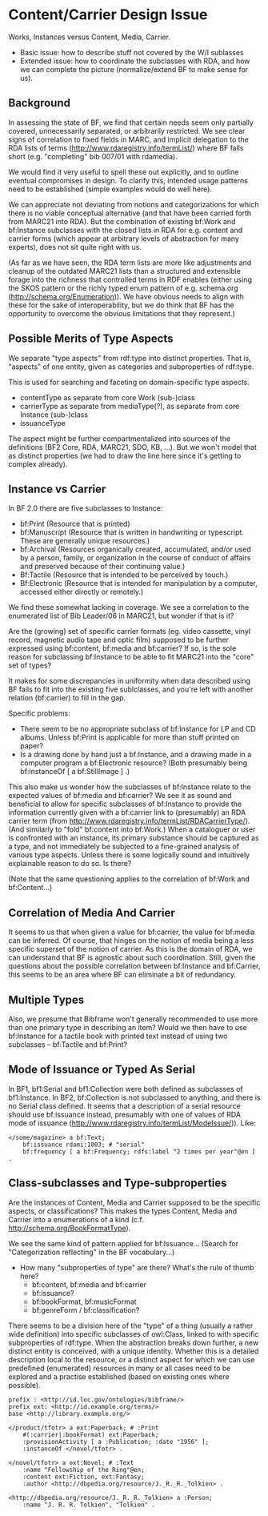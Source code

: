 # Content/Carrier Design Issue

Works, Instances versus Content, Media, Carrier.

- Basic issue: how to describe stuff not covered by the W/I sublasses
- Extended issue: how to coordinate the subclasses with RDA, and how we can complete the picture (normalize/extend BF to make sense for us).

## Background

In assessing the state of BF, we find that certain needs seem only partially covered, unnecessarily separated, or arbitrarily restricted. We see clear signs of correlation to fixed fields in MARC, and implicit delegation to the RDA lists of terms (http://www.rdaregistry.info/termList/) where BF falls short (e.g. "completing" bib 007/01 with rdamedia).

We would find it very useful to spell these out explicitly, and to outline eventual compromises in design. To clarify this, intended usage patterns need to be established (simple examples would do well here).

We can appreciate not deviating from notions and categorizations for which there is no viable conceptual alternative (and that have been carried forth from MARC21 into RDA). But the combination of existing bf:Work and bf:Instance subclasses with the closed lists in RDA for e.g. content and carrier forms (which appear at arbitrary levels of abstraction for many experts), does not sit quite right with us.

(As far as we have seen, the RDA term lists are more like adjustments and cleanup of the outdated MARC21 lists than a structured and extensible forage into the richness that controlled terms in RDF enables (either using the SKOS pattern or the richly typed enum pattern of e.g. schema.org (http://schema.org/Enumeration)). We have obvious needs to align with these for the sake of interoperability, but we do think that BF has the opportunity to overcome the obvious limitations that they represent.)

## Possible Merits of Type Aspects

We separate "type aspects" from rdf:type into distinct properties. That is, "aspects" of one entity, given as categories and subproperties of rdf:type.

This is used for searching and faceting on domain-specific type aspects.
* contentType as separate from core Work (sub-)class
* carrierType as separate from mediaType(?), as separate from core Instance (sub-)class
* issuanceType

The aspect might be further compartmentalized into sources of the definitions (BF2 Core, RDA, MARC21, SDO, KB, ...). But we won't model that as distinct properties (we had to draw the line here since it's getting to complex already). 

## Instance vs Carrier

In BF 2.0 there are five subclasses to Instance:

* bf:Print (Resource that is printed)
* bf:Manuscript (Resource that is written in handwriting or typescript. These are generally unique resources.)
* bf:Archival (Resources organically created, accumulated, and/or used by a person, family, or organization in the course of conduct of affairs and preserved because of their continuing value.)
* Bf:Tactile (Resource that is intended to be perceived by touch.)
* Bf:Electronic (Resource that is intended for manipulation by a computer, accessed either directly or remotely.)

We find these somewhat lacking in coverage. We see a correlation to the enumerated list of Bib Leader/06 in MARC21, but wonder if that is it?

Are the (growing) set of specific carrier formats (eg. video cassette, vinyl record, magnetic audio tape and optic film) supposed to be further expressed using bf:content, bf:media and bf:carrier? If so, is the sole reason for subclassing bf:Instance to be able to fit MARC21 into the "core" set of types?

It makes for some discrepancies in uniformity when data described using BF fails to fit into the existing five sublclasses, and you're left with another relation (bf:carrier) to fill in the gap.

Specific problems:

* There seem to be no appropriate subclass of bf:Instance for LP and CD albums. Unless bf:Print is applicable for more than stuff printed on paper?
* Is a drawing done by hand just a bf:Instance, and a drawing made in a computer program a bf:Electronic resource? (Both presumably being bf:instanceOf [ a bf:StillImage ] .)

This also make us wonder how the subclasses of bf:Instance relate to the expected values of bf:media and bf:carrier? We see it as sound and beneficial to allow for specific subclasses of bf:Instance to provide the information currently given with a bf:carrier link to (presumably) an RDA carrier term (from http://www.rdaregistry.info/termList/RDACarrierType/). (And similarly to "fold" bf:content into bf:Work.) When a cataloguer or user is confronted with an instance, its primary substance should be captured as a type, and not immediately be subjected to a fine-grained analysis of various type aspects. Unless there is some logically sound and intuitively explainable reason to do so. Is there?

(Note that the same questioning applies to the correlation of bf:Work and bf:Content...)

## Correlation of Media And Carrier

It seems to us that when given a value for bf:carrier, the value for bf:media can be inferred. Of course, that hinges on the notion of media being a less specific superset of the notion of carrier. As this is the domain of RDA, we can understand that BF is agnostic about such coordination. Still, given the questions about the possible correlation between bf:Instance and bf:Carrier, this seems to be an area where BF can eliminate a bit of redundancy.

## Multiple Types 

Also, we presume that Bibframe won't generally recommended to use more than one primary type in describing an item? Would we then have to use bf:Instance for a tactile book with printed text instead of using two subclasses – bf:Tactile and bf:Print?

## Mode of Issuance or Typed As Serial

In BF1, bf1:Serial and bf1:Collection were both defined as subclasses of bf1:Instance. In BF2, bf:Collection is not subclassed to anything, and there is no Serial class defined. It seems that a description of a serial resource should use bf:issuance instead, presumably with one of values of RDA mode of issuance (http://www.rdaregistry.info/termList/ModeIssue/)). Like:

```turtle
</some/magazine> a bf:Text;
    bf:issuance rdami:1003; # "serial"
    bf:frequency [ a bf:Frequency; rdfs:label "2 times per year"@en ] .
```

## Class-subclasses and Type-subproperties

Are the instances of Content, Media and Carrier supposed to be the specific aspects, or classifications? This makes the types Content, Media and Carrier into a enumerations of a kind (c.f. http://schema.org/BookFormatType).

We see the same kind of pattern applied for bf:Issuance... (Search for "Categorization reflecting" in the BF vocabulary...)

- How many "subproperties of type" are there? What's the rule of thumb here?
    - bf:content, bf:media and bf:carrier
    - bf:issuance?
    - bf:bookFormat, bf:musicFormat
    - bf:genreForm / bf:classification?

There seems to be a division here of the "type" of a thing (usually a rather wide definition) into specific subclasses of owl:Class, linked to with specific subproperties of rdf:type. When the abstraction breaks down further, a new distinct entity is conceived, with a unique identity. Whether this is a detailed description local to the resource, or a distinct aspect for which we can use predefined (enumerated) resources in many or all cases need to be explored and a practise established (based on existing ones where possible).

```turtle
prefix : <http://id.loc.gov/ontologies/bibframe/>
prefix ext: <http://id.example.org/terms/>
base <http://library.example.org/>

</product/tfotr> a ext:Paperback; # :Print
    #(:carrier|:bookFormat) ext:Paperback;
    :provisionActivity [ a :Publication; :date "1956" ];
    :instanceOf </novel/tfotr> .

</novel/tfotr> a ext:Novel; # :Text
    :name "Fellowship of the Ring"@en;
    :content ext:Fiction, ext:Fantasy;
    :author <http://dbpedia.org/resource/J._R._R._Tolkien> .

<http://dbpedia.org/resource/J._R._R._Tolkien> a :Person;
    :name "J. R. R. Tolkien", "Tolkien" .
```

